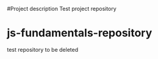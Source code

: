 #Project description
Test project repository

# js-fundamentals-repository
test repository to be deleted
